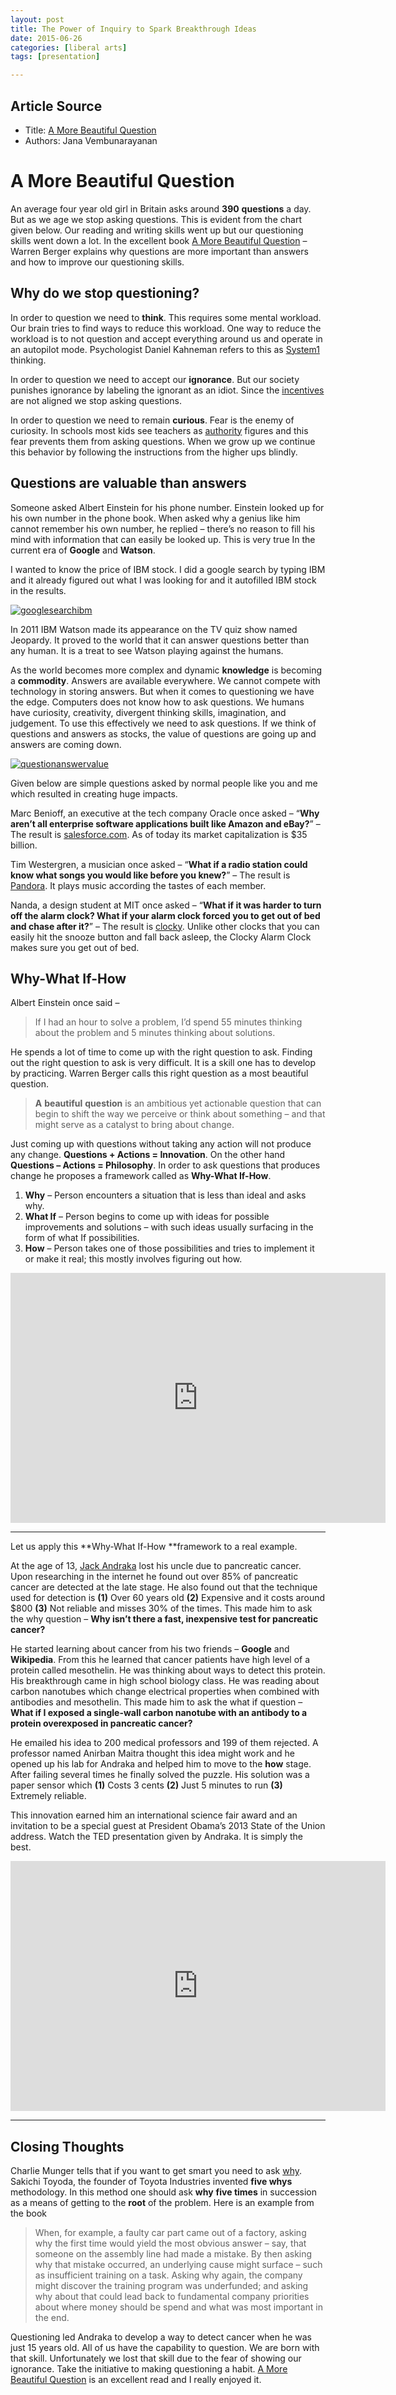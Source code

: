 ```yaml
---
layout: post
title: The Power of Inquiry to Spark Breakthrough Ideas 
date: 2015-06-26
categories: [liberal arts]
tags: [presentation]

---
```


## Article Source
* Title: [A More Beautiful Question](https://janav.wordpress.com/2014/03/21/a-more-beautiful-question/)
* Authors: Jana Vembunarayanan 



A More Beautiful Question 
=========================

An average four year old girl in Britain asks around **390**
**questions** a day. But as we age we stop asking questions. This is
evident from the chart given below. Our reading and writing skills went
up but our questioning skills went down a lot. In the excellent book [A
More Beautiful
Question](http://www.amazon.com/More-Beautiful-Question-Inquiry-Breakthrough/dp/1620401452)
– Warren Berger explains why questions are more important than answers
and how to improve our questioning skills.


Why do we stop questioning?
---------------------------

In order to question we need to **think**. This requires some mental
workload. Our brain tries to find ways to reduce this workload. One way
to reduce the workload is to not question and accept everything around
us and operate in an autopilot mode. Psychologist Daniel Kahneman refers
to this as
[System1](https://janav.wordpress.com/2013/06/04/association/ "Association")
thinking.

In order to question we need to accept our **ignorance**. But our
society punishes ignorance by labeling the ignorant as an idiot. Since
the
[incentives](https://janav.wordpress.com/2013/04/05/incentives/ "Incentives")
are not aligned we stop asking questions.

In order to question we need to remain **curious**. Fear is the enemy of
curiosity. In schools most kids see teachers as
[authority](https://janav.wordpress.com/2013/05/24/authority/ "Authority")
figures and this fear prevents them from asking questions. When we grow
up we continue this behavior by following the instructions from the
higher ups blindly.

Questions are valuable than answers
-----------------------------------

Someone asked Albert Einstein for his phone number. Einstein looked up
for his own number in the phone book. When asked why a genius like him
cannot remember his own number, he replied – there’s no reason to fill
his mind with information that can easily be looked up. This is very
true In the current era of **Google** and **Watson**.

I wanted to know the price of IBM stock. I did a google search by typing
IBM and it already figured out what I was looking for and it autofilled
IBM stock in the results.

[![googlesearchibm](https://janav.files.wordpress.com/2014/03/googlesearchibm.jpg?w=700&h=134)](https://janav.files.wordpress.com/2014/03/googlesearchibm.jpg)

In 2011 IBM Watson made its appearance on the TV quiz show named
Jeopardy. It proved to the world that it can answer questions better
than any human. It is a treat to see Watson playing against the humans.

As the world becomes more complex and dynamic **knowledge** is becoming
a **commodity**. Answers are available everywhere. We cannot compete
with technology in storing answers. But when it comes to questioning we
have the edge. Computers does not know how to ask questions. We humans
have curiosity, creativity, divergent thinking skills, imagination, and
judgement. To use this effectively we need to ask questions. If we think
of questions and answers as stocks, the value of questions are going up
and answers are coming down.

[![questionanswervalue](https://janav.files.wordpress.com/2014/03/questionanswervalue.jpg?w=500&h=400)](https://janav.files.wordpress.com/2014/03/questionanswervalue.jpg)

Given below are simple questions asked by normal people like you and me
which resulted in creating huge impacts.

Marc Benioff, an executive at the tech company Oracle once asked –
“**Why aren’t all enterprise software applications built like Amazon and
eBay?**” – The result is [salesforce.com](http://www.salesforce.com/).
As of today its market capitalization is \$35 billion.

Tim Westergren, a musician once asked – “**What if a radio station could
know what songs you would like before you knew?**” – The result is
[Pandora](http://www.pandora.com/). It plays music according the tastes
of each member.

Nanda, a design student at MIT once asked – “**What if it was harder to
turn off the alarm clock? What if your alarm clock forced you to get out
of bed and chase after it?**” – The result is
[clocky](http://www.nandahome.com/). Unlike other clocks that you can
easily hit the snooze button and fall back asleep, the Clocky Alarm
Clock makes sure you get out of bed.

Why-What If-How
---------------

Albert Einstein once said – 

> If I had an hour to solve a problem, I’d spend 55 minutes thinking about the problem and 5 minutes thinking about solutions. 

He spends a lot of time to come up with the right question to
ask. Finding out the right question to ask is very difficult. It is a
skill one has to develop by practicing. Warren Berger calls this right
question as a most beautiful question.

> **A** **beautiful** **question** is an ambitious yet actionable
> question that can begin to shift the way we perceive or think about
> something – and that might serve as a catalyst to bring about change.

Just coming up with questions without taking any action will not produce
any change. **Questions + Actions = Innovation**. On the other hand
**Questions – Actions = Philosophy**. In order to ask questions that
produces change he proposes a framework called as **Why-What If-How**.

1.  **Why** – Person encounters a situation that is less than ideal and
    asks why.
2.  **What If** – Person begins to come up with ideas for possible
    improvements and solutions – with such ideas usually surfacing in
    the form of what If possibilities.
3.  **How** – Person takes one of those possibilities and tries to
    implement it or make it real; this mostly involves figuring out how.

<iframe width="600" height="400" src="https://www.youtube.com/embed/UKCJEJzEf5I" frameborder="0" allowfullscreen></iframe>

---

Let us apply this **Why-What If-How **framework to a real example.

At the age of 13, [Jack
Andraka](http://en.wikipedia.org/wiki/Jack_Andraka) lost his uncle due
to pancreatic cancer. Upon researching in the internet he found out over
85% of pancreatic cancer are detected at the late stage. He also found
out that the technique used for detection is **(1)** Over 60 years old
**(2)** Expensive and it costs around $800 **(3)** Not reliable and
misses 30% of the times. This made him to ask the why question – **Why
isn’t there a fast, inexpensive test for pancreatic cancer?**

He started learning about cancer from his two friends – **Google** and
**Wikipedia**. From this he learned that cancer patients have high level
of a protein called mesothelin. He was thinking about ways to detect
this protein. His breakthrough came in high school biology class. He was
reading about carbon nanotubes which change electrical properties when
combined with antibodies and mesothelin. This made him to ask the what
if question – **What if I exposed a single-wall carbon nanotube with an
antibody to a protein overexposed in pancreatic cancer?**

He emailed his idea to 200 medical professors and 199 of them rejected.
A professor named Anirban Maitra thought this idea might work and he
opened up his lab for Andraka and helped him to move to the **how**
stage. After failing several times he finally solved the puzzle. His
solution was a paper sensor which **(1)** Costs 3 cents **(2)** Just 5
minutes to run **(3)** Extremely reliable.

This innovation earned him an international science fair award and an
invitation to be a special guest at President Obama’s 2013 State of the
Union address. Watch the TED presentation given by Andraka. It is simply
the best.

<iframe width="600" height="400" src="https://www.youtube.com/embed/g-ycQufrgK4" frameborder="0" allowfullscreen></iframe>

---

Closing Thoughts
----------------

Charlie Munger tells that if you want to get smart you need to ask
[why](https://janav.wordpress.com/2013/06/09/why/ "Why?"). Sakichi
Toyoda, the founder of Toyota Industries invented **five whys**
methodology. In this method one should ask **why** **five times** in
succession as a means of getting to the **root** of the problem. Here is
an example from the book

> When, for example, a faulty car part came out of a factory, asking why
> the first time would yield the most obvious answer – say, that someone
> on the assembly line had made a mistake. By then asking why that
> mistake occurred, an underlying cause might surface – such as
> insufficient training on a task. Asking why again, the company might
> discover the training program was underfunded; and asking why about
> that could lead back to fundamental company priorities about where
> money should be spend and what was most important in the end.

Questioning led Andraka to develop a way to detect cancer when he was
just 15 years old. All of us have the capability to question. We are
born with that skill. Unfortunately we lost that skill due to the fear
of showing our ignorance. Take the initiative to making questioning a
habit. [A More Beautiful
Question](http://www.amazon.com/More-Beautiful-Question-Inquiry-Breakthrough/dp/1620401452) is
an excellent read and I really enjoyed it.

